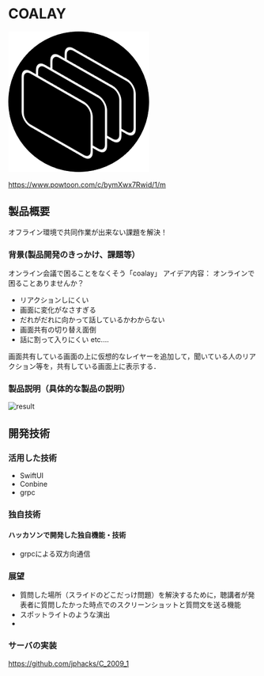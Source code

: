 # COALAY

[![IMAGE ALT TEXT HERE](https://github.com/jphacks/C_2009/blob/master/coalay.png)](https://www.powtoon.com/c/bymXwx7Rwid/1/m)

https://www.powtoon.com/c/bymXwx7Rwid/1/m
## 製品概要
オフライン環境で共同作業が出来ない課題を解決！
### 背景(製品開発のきっかけ、課題等）
オンライン会議で困ることをなくそう「coalay」
アイデア内容：
オンラインで困ることありませんか？
- リアクションしにくい
- 画面に変化がなさすぎる
- だれがだれに向かって話しているかわからない
- 画面共有の切り替え面倒
- 話に割って入りにくい  etc....

画面共有している画面の上に仮想的なレイヤーを追加して，聞いている人のリアクション等を，共有している画面上に表示する．
### 製品説明（具体的な製品の説明）

![result](https://github.com/jphacks/C_2009/blob/master/movie.gif)



## 開発技術
### 活用した技術
* SwiftUI
* Conbine
* grpc

### 独自技術
#### ハッカソンで開発した独自機能・技術
* grpcによる双方向通信

### 展望
- 質問した場所（スライドのどこだっけ問題）を解決するために，聴講者が発表者に質問したかった時点でのスクリーンショットと質問文を送る機能
- スポットライトのような演出
- 
### サーバの実装
https://github.com/jphacks/C_2009_1

